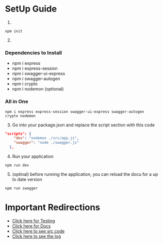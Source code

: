 # SetUp Guide

1. 
```
npm init
```

2. 
### Dependencies to Install
- npm i express
- npm i express-session
- npm i swagger-ui-express
- npm i swagger-autogen
- npm i crypto
- npm i nodemon (optional)
  
### All in One
```
npm i express express-session swagger-ui-express swagger-autogen crypto nodemon
```

3. Go into your package.json and replace the script section with this code
```json
"scripts": {
    "dev": "nodemon ./src/app.js",
    "swagger": "node ./swagger.js"
  },
```

4. Run your application
```
npm run dev
```

5. (optinal) before running the application, you can reload the docu for a up to date version
```
npm run swagger
```

# Important Redirections
- [Click here for Testing](/testing/README.md)
- [Click here for Docs](/docs/)
- [Click here to see src code](/src/)
- [Click here to see the log](/log/)
